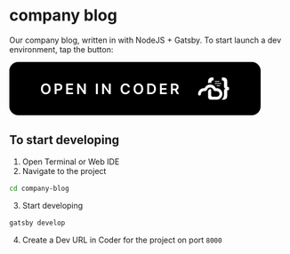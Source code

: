 # company blog

Our company blog, written in with NodeJS + Gatsby. To start launch a dev environment, tap the button:

[![Open in Coder](static/embed-button.svg)](https://dev.coding.pics/environments/git?org=60477cf0-5ef2749239921459ebd51650&image=604789b8-b860880307fa8da696478750&tag=latest&service=github&repo=git@github.com:bpmct/company-blog.git)

## To start developing

1. Open Terminal or Web IDE
2. Navigate to the project

  ```sh
  cd company-blog
  ```

3. Start developing

  ```sh
  gatsby develop
  ```

4. Create a Dev URL in Coder for the project on port `8000`

